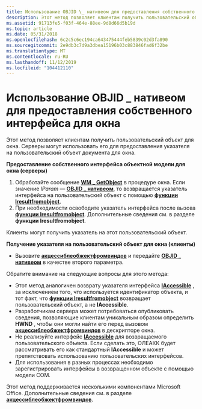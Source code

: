 ```yaml
---
title: Использование OBJID \_ нативеом для предоставления собственного интерфейса для окна
description: Этот метод позволяет клиентам получить пользовательский объект для окна. Серверы могут использовать его для предоставления указателя на пользовательский объект документа для окна.
ms.assetid: 91713fe5-f03f-464e-88ee-9d8d66d5b19d
ms.topic: article
ms.date: 05/31/2018
ms.openlocfilehash: 6c2c5c6ec194ca643475444feb5839c02d3fa890
ms.sourcegitcommit: 2e9db3c7d9a3dbea15196b03c883846fad6f32be
ms.translationtype: MT
ms.contentlocale: ru-RU
ms.lasthandoff: 11/12/2019
ms.locfileid: "104412110"
---
```

# <a name="use-objid_nativeom-to-expose-a-native-interface-for-a-window"></a>Использование OBJID \_ нативеом для предоставления собственного интерфейса для окна

Этот метод позволяет клиентам получить пользовательский объект для окна. Серверы могут использовать его для предоставления указателя на пользовательский объект документа для окна.

**Предоставление собственного интерфейса объектной модели для окна (серверы)**

1.  Обработайте сообщение [**WM \_ GetObject**](wm-getobject.md) в процедуре окна. Если значение *lParam* — [**OBJID \_ нативеом**](object-identifiers.md), то возвращается указатель интерфейса на пользовательский объект с помощью [**функции lresultfromobject**](/windows/desktop/api/Oleacc/nf-oleacc-lresultfromobject).
2.  При необходимости освободите указатель интерфейса после вызова [**функции lresultfromobject**](/windows/desktop/api/Oleacc/nf-oleacc-lresultfromobject). Дополнительные сведения см. в разделе **функции lresultfromobject**.

Клиенты могут получить указатель на этот пользовательский объект.

**Получение указателя на пользовательский объект для окна (клиенты)**

-   Вызовите [**акцессиблеобжектфромвиндов**](/windows/desktop/api/Oleacc/nf-oleacc-accessibleobjectfromwindow) и передайте [**OBJID \_ нативеом**](object-identifiers.md) в качестве второго параметра.

Обратите внимание на следующие вопросы для этого метода:

-   Этот метод аналогичен возврату указателя интерфейса [**IAccessible**](/windows/desktop/api/oleacc/nn-oleacc-iaccessible) , за исключением того, что используется идентификатор объекта, и тот факт, что [**функции lresultfromobject**](/windows/desktop/api/Oleacc/nf-oleacc-lresultfromobject) возвращает пользовательский объект, а не **IAccessible**.
-   Разработчикам сервера может потребоваться опубликовать сведения, позволяющие клиентам уникальным образом определить **HWND** , чтобы они могли найти его перед вызовом [**акцессиблеобжектфромвиндов**](/windows/desktop/api/Oleacc/nf-oleacc-accessibleobjectfromwindow) в дескрипторе окна.
-   Не реализуйте интерфейс [**IAccessible**](/windows/desktop/api/oleacc/nn-oleacc-iaccessible) для возвращаемого пользовательского объекта. Если сделать это, ОЛЕАКК будет рассматривать его как стандартный **IAccessible** и может препятствовать использованию пользовательских интерфейсов.
-   Для использования в разных процессах необходимо зарегистрировать интерфейсы в возвращенном объекте с помощью модели COM.

Этот метод поддерживается несколькими компонентами Microsoft Office. Дополнительные сведения см. в разделе [**акцессиблеобжектфромвиндов**](/windows/desktop/api/Oleacc/nf-oleacc-accessibleobjectfromwindow).

 

 




